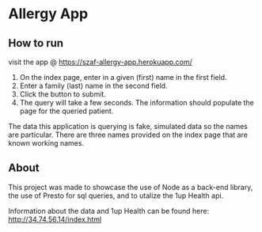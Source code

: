# Allergy App

## How to run
visit the app @ https://szaf-allergy-app.herokuapp.com/

1. On the index page, enter in a given (first) name in the first field.
2. Enter a family (last) name in the second field.
3. Click the button to submit. 
4. The query will take a few seconds. The information should populate the page for the queried patient.

The data this application is querying is fake, simulated data so the names are particular. There are three names provided on the index page that are known working names.

## About
This project was made to showcase the use of Node as a back-end library, the use of Presto for sql queries, and to utalize the 1up Health api.

Information about the data and 1up Health can be found here: http://34.74.56.14/index.html
